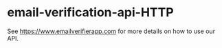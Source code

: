 # email-verification-api-HTTP
See https://www.emailverifierapp.com for more details on how to use our API.
